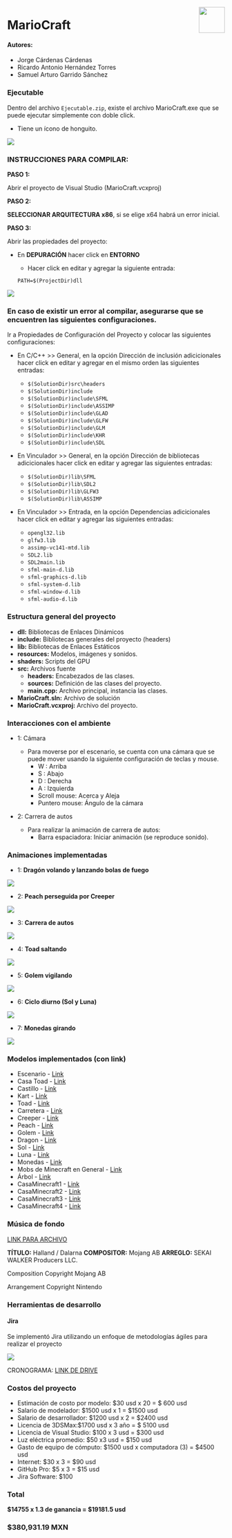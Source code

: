 <p>
  <img src="img/icono.png" align="right"  width="60" height="60" />
</p>


# MarioCraft
#### Autores:
- Jorge Cárdenas Cárdenas
- Ricardo Antonio Hernández Torres
- Samuel Arturo Garrido Sánchez


### Ejecutable

Dentro del archivo `Ejecutable.zip`, existe el archivo MarioCraft.exe que se puede ejecutar simplemente con doble click.

+ Tiene un ícono de honguito.


![](img/ImagenPrincipal.png)

### INSTRUCCIONES PARA COMPILAR:

**PASO 1:**

Abrir el proyecto de Visual Studio (MarioCraft.vcxproj)

**PASO 2:**

**SELECCIONAR ARQUITECTURA x86**, si se elige x64 habrá un error inicial.

**PASO 3:**

Abrir las propiedades del proyecto:

-  En **DEPURACIÓN** hacer click en **ENTORNO**
   - Hacer click en editar y agregar la siguiente entrada:
   
   `PATH=$(ProjectDir)dll`

![](img/Imagen1.png)

### En caso de existir un error al compilar, asegurarse que se encuentren las siguientes configuraciones. 

Ir a Propiedades de Configuración del Proyecto y colocar las siguientes configuraciones:

-  En C/C++ >> General, en la opción Dirección de inclusión adicicionales hacer click en editar y agregar en el mismo orden las siguientes entradas:
   - `$(SolutionDir)src\headers`
   - `$(SolutionDir)include`
   - `$(SolutionDir)include\SFML`
   - `$(SolutionDir)include\ASSIMP`
   - `$(SolutionDir)include\GLAD`
   - `$(SolutionDir)include\GLFW`
   - `$(SolutionDir)include\GLM`
   - `$(SolutionDir)include\KHR`
   - `$(SolutionDir)include\SDL`

-  En Vinculador >> General, en la opción Dirección de bibliotecas adicicionales hacer click en editar y agregar las siguientes entradas:
   - `$(SolutionDir)lib\SFML`
   - `$(SolutionDir)lib\SDL2`
   - `$(SolutionDir)lib\GLFW3`
   - `$(SolutionDir)lib\ASSIMP`

-  En Vinculador >> Entrada, en la opción Dependencias adicicionales hacer click en editar y agregar las siguientes entradas:
   - `opengl32.lib`
   - `glfw3.lib`
   - `assimp-vc141-mtd.lib`
   - `SDL2.lib`
   - `SDL2main.lib`
   - `sfml-main-d.lib`
   - `sfml-graphics-d.lib`
   - `sfml-system-d.lib`
   - `sfml-window-d.lib`
   - `sfml-audio-d.lib`


### Estructura general del proyecto

- **dll:** Bibliotecas de Enlaces Dinámicos
- **include:** Bibliotecas generales del proyecto (headers)
- **lib:** Bibliotecas de Enlaces Estáticos
- **resources:** Modelos, imágenes y sonidos.
- **shaders:** Scripts del GPU
- **src:** Archivos fuente
  - **headers:** Encabezados de las clases.
  - **sources:** Definición de las clases del proyecto.
  - **main.cpp:** Archivo principal, instancia las clases. 
- **MarioCraft.sln:** Archivo de solución
- **MarioCraft.vcxproj:** Archivo del proyecto.

### Interacciones con el ambiente

- 1: Cámara
  - Para moverse por el escenario, se cuenta con una cámara que se puede mover usando la siguiente configuración de teclas y mouse.
    - W : Arriba
    - S : Abajo
    - D : Derecha
    - A : Izquierda
    - Scroll mouse: Acerca y Aleja
    - Puntero mouse: Ángulo de la cámara
  
- 2: Carrera de autos
   -  Para realizar la animación de carrera de autos:
      -  Barra espaciadora: Iniciar animación (se reproduce sonido).

### Animaciones implementadas

- 1: **Dragón volando y lanzando bolas de fuego**

![](img/Imagen2.png)

- 2: **Peach perseguida por Creeper**

![](img/Imagen3.png)

- 3: **Carrera de autos**
  
![](img/Imagen6.png)
- 4: **Toad saltando**

![](img/Imagen4.png)
- 5: **Golem vigilando**

![](img/Imagen5.png)

- 6: **Ciclo diurno (Sol y Luna)**

![](img/Imagen8.png)

- 7: **Monedas girando**

![](img/Imagen7.png)


### Modelos implementados (con link)

- Escenario - [Link](https://skfb.ly/6VFZK)
- Casa Toad  - [Link](https://3dwarehouse.sketchup.com/model/5909ca01-6452-4743-a96a-2da59de4d93f/Mario-Toad-House)
- Castillo  - [Link](https://skfb.ly/BKKG)
- Kart  - [Link](https://skfb.ly/6Rn7G)
- Toad - [Link](https://www.models-resource.com/3ds/supermario3dland/model/12811/)
- Carretera  - [Link](https://www.models-resource.com/wii/mariokartwii/model/32084/)
- Creeper  - [Link](https://skfb.ly/6RnEO)
- Peach  - [Link](https://skfb.ly/o6DrV)
- Golem  - [Link](https://skfb.ly/6RCVI)
- Dragon  - [Link](https://skfb.ly/6Roty)
- Sol  - [Link](https://free3d.com/es/modelo-3d/sun-v2--446713.html)
- Luna  - [Link](https://free3d.com/es/modelo-3d/moon-photorealistic-2k-853071.html)
- Monedas  - [Link](https://skfb.ly/6YUOC)
- Mobs de Minecraft en General  - [Link](https://sketchfab.com/vinceyanez)
- Árbol  - [Link](https://free3d.com/es/modelo-3d/minecraft-simple-tree-4959.html)
- CasaMinecraft1  - [Link](https://3dwarehouse.sketchup.com/model/4f179c1a5075703749568b6dc5d39ae5/Minecraft-Village-House?hl=en)
- CasaMinecraft2  - [Link](https://3dwarehouse.sketchup.com/model/4f179c1a5075703749568b6dc5d39ae5/Minecraft-Village-House?hl=en)
- CasaMinecraft3  - [Link](https://skfb.ly/6vpUF)
- CasaMinecraft4  - [Link](https://sketchfab.com/3d-models/minecraft-simple-house-0ae7f28a376d4758abf9f9de30b989c1)

### Música de fondo

[LINK PARA ARCHIVO](https://vgmsite.com/soundtracks/super-smash-bros.-ultimate-vol.-37-minecraft/aeblqycxwm/01.%20Halland%20~%20Dalarna%20%28Minecraft%20Dungeons%29.mp3)

**TÍTULO:**  Halland / Dalarna
**COMPOSITOR:** Mojang AB
**ARREGLO:** SEKAI WALKER
Producers LLC.

Composition Copyright Mojang AB

Arrangement Copyright Nintendo


<audio src="https://vgmsite.com/soundtracks/super-smash-bros.-ultimate-vol.-37-minecraft/aeblqycxwm/01.%20Halland%20~%20Dalarna%20%28Minecraft%20Dungeons%29.mp3">
  Your browser does not support the <code>audio</code> element.
</audio>

### Herramientas de desarrollo

#### Jira

Se implementó Jira utilizando un enfoque de metodologías ágiles para realizar el proyecto

![](img/scr2.png)

CRONOGRAMA: [LINK DE DRIVE](https://drive.google.com/file/d/12qRsRaWpavHYcGm8vWarMVYnLSACj_VJ/view?usp=sharing)


### Costos del proyecto 

- Estimación de costo por modelo: $30 usd x 20 = $ 600 usd
- Salario de modelador: $1500 usd x 1 = $1500 usd 
- Salario de desarrollador: $1200 usd x 2 = $2400 usd
- Licencia de 3DSMax:$1700 usd x 3 año = $ 5100 usd
- Licencia de Visual Studio: $100 x 3 usd = $300 usd
- Luz eléctrica promedio: $50 x3 usd = $150 usd
- Gasto de equipo de cómputo: $1500 usd x computadora (3) = $4500 usd
- Internet: $30 x 3 = $90 usd
- GitHub Pro: $5 x 3 = $15 usd
- Jira Software: $100

### Total
**$14755 x 1.3 de ganancia  = $19181.5 usd**

### $380,931.19 MXN



